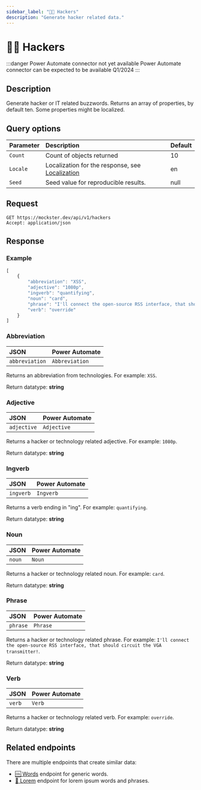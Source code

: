 ```yaml
---
sidebar_label: "🥷🏼 Hackers"
description: "Generate hacker related data."
---
```


# 🥷🏼 Hackers

:::danger Power Automate connector not yet available
Power Automate connector can be expected to be available Q1/2024
:::

## Description

Generate hacker or IT related buzzwords. Returns an array of properties, by default ten. Some properties might be localized.

## Query options

|Parameter|Description|Default|
|---------|:---------|---------|
|`Count`| Count of objects returned | 10 |
|`Locale`| Localization for the response, see [Localization](./../localization) | en |
|`Seed` | Seed value for reproducible results. | null |

## Request

```http title="HTTP"
GET https://mockster.dev/api/v1/hackers
Accept: application/json  
```

## Response 

### Example 

```jsx title="JSON"
[
    {
        "abbreviation": "XSS",
        "adjective": "1080p",
        "ingverb": "quantifying",
        "noun": "card",
        "phrase": "I'll connect the open-source RSS interface, that should circuit the VGA transmitter!",
        "verb": "override"
    }
]
```

### Abbreviation

|JSON|Power Automate|
|:---------|:---------|
`abbreviation`|`Abbreviation`

Returns an abbreviation from technologies. For example: `XSS`.

Return datatype: **string**

### Adjective

|JSON|Power Automate|
|:---------|:---------|
`adjective`|`Adjective`

Returns a hacker or technology related adjective. For example: `1080p`.

Return datatype: **string**

### Ingverb

|JSON|Power Automate|
|:---------|:---------|
`ingverb`|`Ingverb`

Returns a verb ending in "ing". For example: `quantifying`.

Return datatype: **string**

### Noun

|JSON|Power Automate|
|:---------|:---------|
`noun`|`Noun`

Returns a hacker or technology related noun. For example: `card`.

Return datatype: **string**

### Phrase

|JSON|Power Automate|
|:---------|:---------|
`phrase`|`Phrase`

Returns a hacker or technology related phrase. For example: `I'll connect the open-source RSS interface, that should circuit the VGA transmitter!`.

Return datatype: **string**

### Verb

|JSON|Power Automate|
|:---------|:---------|
`verb`|`Verb`

Returns a hacker or technology related verb. For example: `override`.

Return datatype: **string**

## Related endpoints

There are multiple endpoints that create similar data:

- [🆒 Words](./words) endpoint for generic words.
- [💬 Lorem](./lorem) endpoint for lorem ipsum words and phrases.
